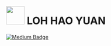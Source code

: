 # <img src="https://i.imgur.com/hsf3JDx.gif" width='50'> LOH HAO YUAN 
[![Medium Badge](https://img.shields.io/badge/-@neohaojun-03a57a?style=for-the-badge&labelColor=000000&logo=Medium&link=https://medium.com/@neohaojun/)](https://lohhaoyuan.medium.com/)

